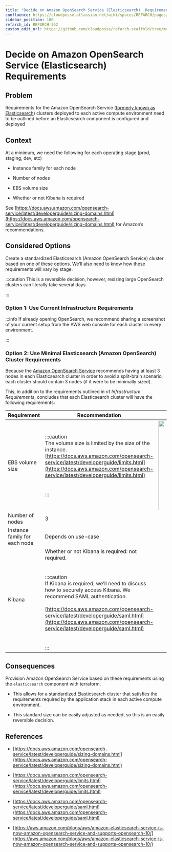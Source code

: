 ```yaml
---
title: "Decide on Amazon OpenSearch Service (Elasticsearch)  Requirements"
confluence: https://cloudposse.atlassian.net/wiki/spaces/REFARCH/pages/1175355560/REFARCH-362+-+Decide+on+Amazon+OpenSearch+Service+%28Elasticsearch%29++Requirements
sidebar_position: 100
refarch_id: REFARCH-362
custom_edit_url: https://github.com/cloudposse/refarch-scaffold/tree/main/docs/docs/fundamentals/design-decisions/foundational-application-dependencies/decide-on-amazon-opensearch-service-elasticsearch-requirements.md
---
```


# Decide on Amazon OpenSearch Service (Elasticsearch)  Requirements

## Problem
Requirements for the Amazon OpenSearch Service ([formerly known as Elasticsearch](https://aws.amazon.com/blogs/aws/amazon-elasticsearch-service-is-now-amazon-opensearch-service-and-supports-opensearch-10/)) clusters deployed to each active compute environment need to be outlined before an Elasticsearch component is configured and deployed

## Context
At a minimum, we need the following for each operating stage (prod, staging, dev, etc)

- Instance family for each node

- Number of nodes

- EBS volume size

- Whether or not Kibana is required

See [https://docs.aws.amazon.com/opensearch-service/latest/developerguide/sizing-domains.html](https://docs.aws.amazon.com/opensearch-service/latest/developerguide/sizing-domains.html) for Amazon’s recommendations.

## Considered Options

Create a standardized Elasticsearch (Amazon OpenSearch Service) cluster based on one of these options. We’ll also need to know how these requirements will vary by stage.

:::caution
This is a reversible decision, however, resizing large OpenSearch clusters can literally take several days.

:::

### Option 1: Use Current Infrastructure Requirements

:::info
If already opening OpenSearch, we recommend sharing a screenshot of your current setup from the AWS web console for each cluster in every environment.

:::

### Option 2: Use Minimal Elasticsearch (Amazon OpenSearch) Cluster Requirements

Because the [Amazon OpenSearch Service](https://docs.aws.amazon.com/opensearch-service/latest/developerguide/sizing-domains.html) recommends having at least 3 nodes in each Elasticsearch cluster in order to avoid a split-brain scenario, each cluster should contain 3 nodes (if it were to be minimally sized).

This, in addition to the requirements outlined in _v1 Infrastructure Requirements_, concludes that each Elasticsearch
cluster will have the following requirements:

|**Requirement** | **Recommendation** | |
| ----- | ----- | ----- |
|EBS volume size | :::caution<br/>The volume size is limited by the size of the instance. <br/>[https://docs.aws.amazon.com/opensearch-service/latest/developerguide/limits.html](https://docs.aws.amazon.com/opensearch-service/latest/developerguide/limits.html) <br/><br/><br/>::: | <img src="/assets/refarch/cleanshot-2021-11-24-at-16.48.22@2x-20211124-224830.png" height="279" width="668" /><br/>|
|Number of nodes | 3 | |
|Instance family for each node | Depends on use-case | |
|Kibana | Whether or not Kibana is required: not required. <br/><br/><br/>:::caution<br/>If Kibana is required, we’ll need to discuss how to securely access Kibana. We recommend SAML authentication. <br/><br/>[https://docs.aws.amazon.com/opensearch-service/latest/developerguide/saml.html](https://docs.aws.amazon.com/opensearch-service/latest/developerguide/saml.html) <br/><br/><br/>::: | |

## Consequences

Provision Amazon OpenSearch Service based on these requirements using the `elasticsearch` component with terraform.

- This allows for a standardized Elasticsearch cluster that satisfies the requirements required by the application stack
in each active compute environment.

- This standard size can be easily adjusted as needed, so this is an easily reversible decision.

## References

- [https://docs.aws.amazon.com/opensearch-service/latest/developerguide/sizing-domains.html](https://docs.aws.amazon.com/opensearch-service/latest/developerguide/sizing-domains.html)

- [https://docs.aws.amazon.com/opensearch-service/latest/developerguide/limits.html](https://docs.aws.amazon.com/opensearch-service/latest/developerguide/limits.html)

- [https://docs.aws.amazon.com/opensearch-service/latest/developerguide/saml.html](https://docs.aws.amazon.com/opensearch-service/latest/developerguide/saml.html)

- [https://aws.amazon.com/blogs/aws/amazon-elasticsearch-service-is-now-amazon-opensearch-service-and-supports-opensearch-10/](https://aws.amazon.com/blogs/aws/amazon-elasticsearch-service-is-now-amazon-opensearch-service-and-supports-opensearch-10/)


